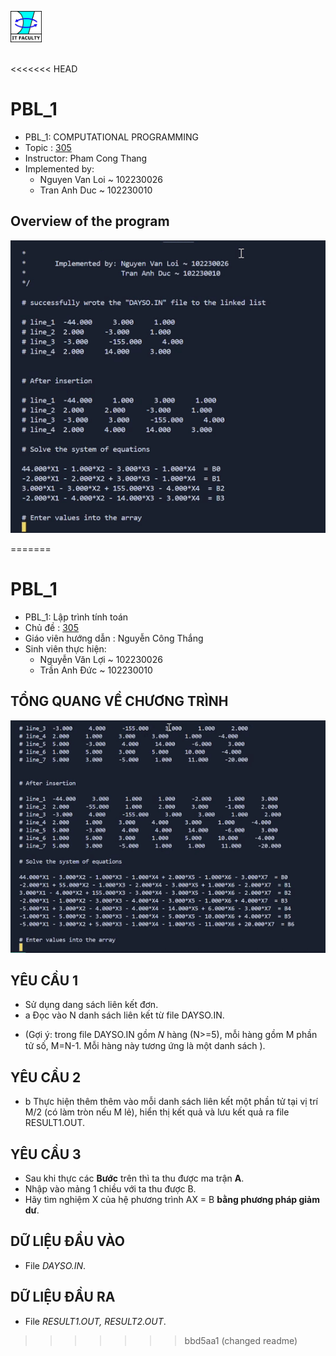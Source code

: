 <p>
<a href="https://www.facebook.com/dut.itf">
<img src="./src/itfaculty.jpg" width="50">
</a>
</p>
<br>
<<<<<<< HEAD

# PBL_1
- PBL_1: COMPUTATIONAL PROGRAMMING
- Topic : [305](./src/Danh%20sach%20de%20tai%20PBL_1.pdf)
- Instructor: Pham Cong Thang
- Implemented by: 
  * Nguyen Van Loi ~ 102230026
  * Tran Anh Duc ~ 102230010

## Overview of the program

<p>
<img src="./src/video.gif">
</p>
=======

# PBL_1
- PBL_1: Lập trình tính toán
- Chủ đề : [305](./src/Danh%20sach%20de%20tai%20PBL_1.pdf)
- Giáo viên hướng dẫn : Nguyễn Công Thắng
- Sinh viên thực hiện: 
  * Nguyễn Văn Lợi ~ 102230026
  * Trần Anh Đức ~ 102230010

## TỔNG QUANG VỀ CHƯƠNG TRÌNH

<p>
<img src="./src/mp4form.gif"">
</p>

## YÊU CẦU 1
- Sử dụng dang sách liên kết đơn.
- a Đọc vào N danh sách liên kết từ file DAYSO.IN.
*   (Gợi ý: trong file DAYSO.IN gồm 𝑁 hàng (N>=5), mỗi hàng gồm M phần tử số, M=N-1. Mỗi hàng này tương ứng là một danh sách ). 

## YÊU CẦU 2
- b Thực hiện thêm thêm vào mỗi danh sách liên kết một phần tử tại vị trí M/2 (có
làm tròn nếu M lẻ), hiển thị kết quả và lưu kết quả ra file RESULT1.OUT.

## YÊU CẦU 3 
- Sau khi thực các **Bước** trên thì ta thu được ma trận **A**.
- Nhập vào mảng 1 chiều với ta thu được B.
- Hãy tìm nghiệm X của hệ phương trình AX = B **bằng phương pháp giảm dư**.

## DỮ LIỆU ĐẦU VÀO 
- File *DAYSO.IN*.

## DỮ LIỆU ĐẦU RA
- File *RESULT1.OUT, RESULT2.OUT*.



>>>>>>> bbd5aa1 (changed readme)
